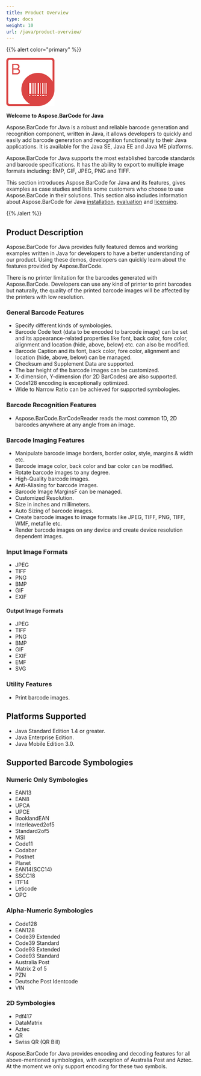 ```yaml
---
title: Product Overview
type: docs
weight: 10
url: /java/product-overview/
---
```


{{% alert color="primary" %}} 

![todo:image_alt_text](product-overview_1.png)

**Welcome to Aspose.BarCode for Java**

Aspose.BarCode for Java is a robust and reliable barcode generation and recognition component, written in Java, it allows developers to quickly and easily add barcode generation and recognition functionality to their Java applications. It is available for the Java SE, Java EE and Java ME platforms.

Aspose.BarCode for Java supports the most established barcode standards and barcode specifications. It has the ability to export to multiple image formats including: BMP, GIF, JPEG, PNG and TIFF.

This section introduces Aspose.BarCode for Java and its features, gives examples as case studies and lists some customers who choose to use Aspose.BarCode in their solutions. This section also includes information about Aspose.BarCode for Java [installation](/barcode/java/installation/), [evaluation](/barcode/java/installation/) and [licensing](/barcode/java/licensing/).

{{% /alert %}} 
## **Product Description**
Aspose.BarCode for Java provides fully featured demos and working examples written in Java for developers to have a better understanding of our product. Using these demos, developers can quickly learn about the features provided by Aspose.BarCode.

There is no printer limitation for the barcodes generated with Aspose.BarCode. Developers can use any kind of printer to print barcodes but naturally, the quality of the printed barcode images will be affected by the printers with low resolution.
### **General Barcode Features**
- Specify different kinds of symbologies.
- Barcode Code text (data to be encoded to barcode image) can be set and its appearance-related properties like font, back color, fore color, alignment and location (hide, above, below) etc. can also be modified.
- Barcode Caption and its font, back color, fore color, alignment and location (hide, above, below) can be managed.
- Checksum and Supplement Data are supported.
- The bar height of the barcode images can be customized.
- X-dimension, Y-dimension (for 2D BarCodes) are also supported.
- Code128 encoding is exceptionally optimized.
- Wide to Narrow Ratio can be achieved for supported symbologies.
### **Barcode Recognition Features**
- Aspose.BarCode.BarCodeReader reads the most common 1D, 2D barcodes anywhere at any angle from an image.
### **Barcode Imaging Features**
- Manipulate barcode image borders, border color, style, margins & width etc.
- Barcode image color, back color and bar color can be modified.
- Rotate barcode images to any degree.
- High-Quality barcode images.
- Anti-Aliasing for barcode images.
- Barcode Image MarginsF can be managed.
- Customized Resolution.
- Size in inches and millimeters.
- Auto Sizing of barcode images.
- Create barcode images to image formats like JPEG, TIFF, PNG, TIFF, WMF, metafile etc.
- Render barcode images on any device and create device resolution dependent images.
### **Input Image Formats**
- JPEG
- TIFF
- PNG
- BMP
- GIF
- EXIF
#### **Output Image Formats**
- JPEG
- TIFF
- PNG
- BMP
- GIF
- EXIF
- EMF
- SVG
### **Utility Features**
- Print barcode images.
## **Platforms Supported**
- Java Standard Edition 1.4 or greater.
- Java Enterprise Edition.
- Java Mobile Edition 3.0.
## **Supported Barcode Symbologies**
### **Numeric Only Symbologies**
- EAN13
- EAN8
- UPCA
- UPCE
- BooklandEAN
- Interleaved2of5
- Standard2of5
- MSI
- Code11
- Codabar
- Postnet
- Planet
- EAN14(SCC14)
- SSCC18
- ITF14
- Leticode
- OPC
### **Alpha-Numeric Symbologies**
- Code128
- EAN128
- Code39 Extended
- Code39 Standard
- Code93 Extended
- Code93 Standard
- Australia Post
- Matrix 2 of 5
- PZN
- Deutsche Post Identcode
- VIN
### **2D Symbologies**
- Pdf417
- DataMatrix
- Aztec
- QR
- Swiss QR (QR Bill)

Aspose.BarCode for Java provides encoding and decoding features for all above-mentioned symbologies, with exception of Australia Post and Aztec. At the moment we only support encoding for these two symbols.
